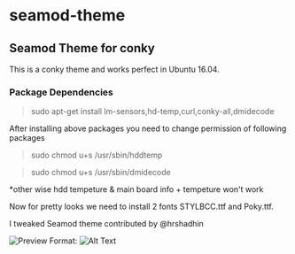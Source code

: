 # seamod-theme
## Seamod Theme for conky 
This is a conky theme and works perfect in Ubuntu 16.04. 

### Package Dependencies

 > sudo apt-get install lm-sensors,hd-temp,curl,conky-all,dmidecode

After installing above packages you need to change permission of following packages

> sudo chmod u+s /usr/sbin/hddtemp

> sudo chmod u+s /usr/sbin/dmidecode

*other wise hdd tempeture & main board info + tempeture won't work

Now for pretty looks we need to install 2 fonts STYLBCC.ttf and Poky.ttf. 

I tweaked Seamod theme contributed by @hrshadhin



![Preview](/images/Preview1.png)
Format: ![Alt Text](url)
